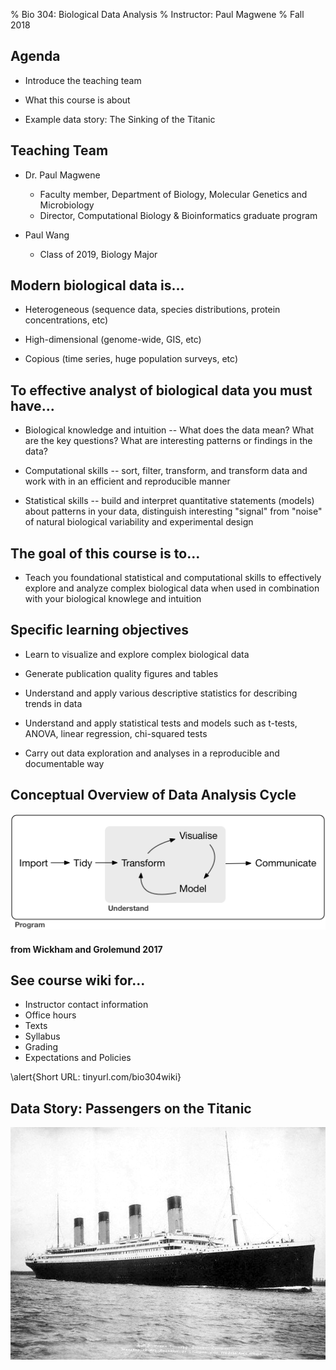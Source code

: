 % Bio 304: Biological Data Analysis
% Instructor: Paul Magwene
% Fall 2018


## Agenda

* Introduce the teaching team

* What this course is about

* Example data story: The Sinking of the Titanic

## Teaching Team

* Dr. Paul Magwene
    - Faculty member, Department of Biology, Molecular Genetics and Microbiology
    - Director, Computational Biology & Bioinformatics graduate program

* Paul Wang 
    - Class of 2019, Biology Major

## Modern biological data is...

* Heterogeneous (sequence data, species distributions, protein concentrations, etc)

* High-dimensional (genome-wide, GIS, etc)

* Copious (time series, huge population surveys, etc)


## To effective analyst of biological data you must have...

* Biological knowledge and intuition -- What does the data mean? What are the key questions? What are interesting patterns or findings in the data?

* Computational skills -- sort, filter, transform, and transform data and work with in an efficient and reproducible manner

* Statistical skills -- build and interpret quantitative statements (models) about patterns in your data, distinguish interesting "signal" from "noise" of natural biological variability and experimental design

## The goal of this course is to...


* Teach you foundational statistical and computational skills to effectively explore and analyze complex biological data when used in combination with your biological knowlege and intuition

## Specific learning objectives

* Learn to visualize and explore complex biological data

* Generate publication quality figures and tables

* Understand and apply various descriptive statistics for describing trends in data

* Understand and apply statistical tests and models such as t-tests, ANOVA, linear regression, chi-squared tests

* Carry out data exploration and analyses in a reproducible and documentable way


## Conceptual Overview of Data Analysis Cycle

![Data Analysis Cycle](./figures/data-science.png)

#### from Wickham and Grolemund 2017

## See course wiki for...

* Instructor contact information
* Office hours
* Texts
* Syllabus
* Grading
* Expectations and Policies

\alert{Short URL:  tinyurl.com/bio304wiki}


## Data Story: Passengers on the Titanic

![RMS Titanic](./figures/titanic-image.jpg)


